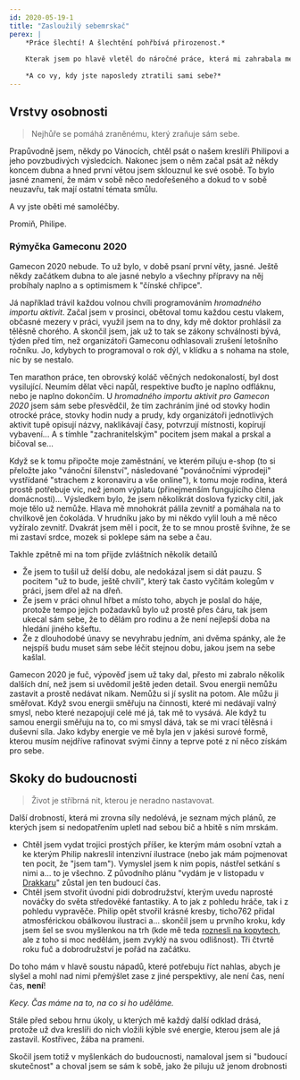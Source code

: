 ```yaml
---
id: 2020-05-19-1
title: "Zasloužilý sebemrskač"
perex: |
    *Práce šlechtí! A šlechtění pohřbívá přirozenost.*
    
    Kterak jsem po hlavě vletěl do náročné práce, která mi zahrabala mé já. A bylo z toho půl roku ticha.
    
    *A co vy, kdy jste naposledy ztratili sami sebe?*
---
```


## Vrstvy osobnosti

> Nejhůře se pomáhá zraněnému, který zraňuje sám sebe.

Prapůvodně jsem, někdy po Vánocích, chtěl psát o našem kreslíři Philipovi a jeho povzbudivých výsledcích. Nakonec jsem o něm začal psát až někdy koncem dubna a hned první větou jsem sklouznul ke své osobě.
To bylo jasné znamení, že mám v sobě něco nedořešeného a dokud to v sobě neuzavřu, tak mají ostatní témata smůlu.

A vy jste oběti mé samoléčby.

Promiň, Philipe.

### Rýmyčka Gameconu 2020

Gamecon 2020 nebude. To už bylo, v době psaní první věty, jasné. Ještě někdy začátkem dubna to ale jasné nebylo a všechny přípravy na něj probíhaly naplno a s optimismem k "čínské chřipce".

Já například trávil každou volnou chvíli programováním *hromadného importu aktivit*. Začal jsem v prosinci, obětoval tomu každou cestu vlakem, občasné mezery v práci, využil jsem na to dny, kdy mě doktor prohlásil za tělěsně chorého. A skončil jsem, jak už to tak se zákony schválnosti bývá, týden před tím, než organizátoři Gameconu odhlasovali zrušení letošního ročníku.
Jo, kdybych to programoval o rok dýl, v klídku a s nohama na stole, nic by se nestalo.

Ten marathon práce, ten obrovský koláč věčných nedokonalostí, byl dost vysilující. Neumím dělat věci napůl, respektive buďto je naplno odfláknu, nebo je naplno dokončím. U *hromadného importu aktivit pro Gamecon 2020* jsem sám sebe přesvědčil, že tím zachráním jiné od stovky hodin otrocké práce, stovky hodin nudy a prudy, kdy organizátoři jednotlivých aktivit tupě opisují názvy, naklikávají časy, potvrzují místnosti, kopírují vybavení... A s tímhle "zachranitelským" pocitem jsem makal a prskal a bičoval se...
 
 Když se k tomu připočte moje zaměstnání, ve kterém piluju e-shop (to si přeložte jako "vánoční šílenství", následované "povánočními výprodeji" vystřídané "strachem z koronaviru a vše online"), k tomu moje rodina, která prostě potřebuje víc, než jenom výplatu (přinejmenším fungujícího člena domácnosti)...
Výsledkem bylo, že jsem několikrát doslova fyzicky cítil, jak moje tělo už nemůže. Hlava mě mnohokrát pálila zevnitř a pomáhala na to chvilkově jen čokoláda. V hrudníku jako by mi někdo vylil louh a mě něco vyžíralo zevnitř. Dvakrát jsem měl i pocit, že to se mnou prostě švihne, že se mi zastaví srdce, mozek si poklepe sám na sebe a čau.

Takhle zpětně mi na tom přijde zvláštních několik detailů
- Že jsem to tušil už delší dobu, ale nedokázal jsem si dát pauzu. S pocitem "už to bude, ještě chvíli", který tak často vyčítám kolegům v práci, jsem dřel až na dřeň.
- Že jsem v práci ohnul hřbet a místo toho, abych je poslal do háje, protože tempo jejich požadavků bylo už prostě přes čáru, tak jsem ukecal sám sebe, že to dělám pro rodinu a že není nejlepší doba na hledání jiného kšeftu.
- Že z dlouhodobé únavy se nevyhrabu jedním, ani dvěma spánky, ale že nejspíš budu muset sám sebe léčit stejnou dobu, jakou jsem na sebe kašlal.

Gamecon 2020 je fuč, výpověď jsem už taky dal, přesto mi zabralo několik dalších dní, než jsem si uvědomil ještě jeden detail. Svou energii nemůžu zastavit a prostě nedávat nikam. Nemůžu si jí syslit na potom. Ale můžu ji směřovat.
Když svou energii směřuju na činnosti, které mi nedávají valný smysl, nebo které nezapojují celé mé já, tak mě to vysává. Ale když tu samou energii směřuju na to, co mi smysl dává, tak se mi vrací tělěsná i duševní síla. Jako kdyby energie ve mě byla jen v jakési surové formě, kterou musím nejdříve rafinovat svými činny a teprve poté z ní něco získám pro sebe.

## Skoky do budoucnosti

> Život je stříbrná nit, kterou je neradno nastavovat.

Další drobností, která mi zrovna síly nedolévá, je seznam mých plánů, ze kterých jsem si nedopatřením upletl nad sebou bič a hbitě s ním mrskám.

- Chtěl jsem vydat trojici prostých příšer, ke kterým mám osobní vztah a ke kterým Philip nakreslil intenzivní ilustrace (nebo jak mám pojmenovat ten pocit, že "jsem tam"). Vymyslel jsem k nim popis, nástřel setkání s nimi a... to je všechno. Z původního plánu "vydám je v listopadu v [Drakkaru](https://drakkar.sk/)" zůstal jen ten budoucí čas.
- Chtěl jsem stvořit úvodní pidi dobrodružství, kterým uvedu naprosté nováčky do světa středověké fantastiky. A to jak z pohledu hráče, tak i z pohledu vypravěče. Philip opět stvořil krásné kresby, ticho762 přidal atmosférickou obálkovou ilustraci a... skončil jsem u prvního kroku, kdy jsem šel se svou myšlenkou na trh (kde mě teda [roznesli na kopytech](https://rpgforum.cz/forum/viewtopic.php?f=192&t=15361), ale z toho si moc nedělám, jsem zvyklý na svou odlišnost). Tři čtvrtě roku fuč a dobrodružství je pořád na začátku.

Do toho mám v hlavě soustu nápadů, které potřebuju říct nahlas, abych je slyšel a mohl nad nimi přemýšlet zase z jiné perspektivy, ale není čas, není čas, **není**!

*Kecy. Čas máme na to, na co si ho uděláme.*

Stále před sebou hrnu úkoly, u kterých mě každý další odklad drásá, protože už dva kreslíři do nich vložili kýble své energie, kterou jsem ale já zastavil. Kostřivec, žába na prameni.

Skočil jsem totiž v myšlenkách do budoucnosti, namaloval jsem si "budoucí skutečnost" a choval jsem se sám k sobě, jako že piluju už jenom drobnosti 